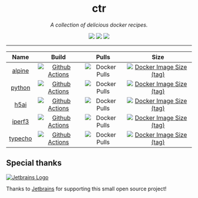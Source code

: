<div align="center">

# ctr

*A collection of delicious docker recipes.*

[![](https://img.shields.io/github/license/lvillis/Dockerfiles?style=flat-square)](https://github.com/lvillis/Dockerfiles)
[![](https://img.shields.io/github/repo-size/lvillis/Dockerfiles?style=flat-square&color=328657)](https://github.com/lvillis/Dockerfiles)
[![](https://img.shields.io/github/last-commit/lvillis/Dockerfiles?style=flat-square&label=commits)](https://github.com/lvillis/Dockerfiles)

</div>

---

|                                 Name                                  |                                                                                                    Build                                                                                                    |                                            Pulls                                            |                                                                       Size                                                                        |
|:---------------------------------------------------------------------:|:-----------------------------------------------------------------------------------------------------------------------------------------------------------------------------------------------------------:|:-------------------------------------------------------------------------------------------:|:-------------------------------------------------------------------------------------------------------------------------------------------------:|
|  [alpine](https://github.com/lvillis/Dockerfiles/tree/master/python)  | [![Github Actions](https://img.shields.io/github/actions/workflow/status/lvillis/Dockerfiles/docker-publish-python3.11.2-alpine3.17.yml?style=flat-square)](https://github.com/lvillis/Dockerfiles/actions) |    ![Docker Pulls](https://img.shields.io/docker/pulls/lvillis/alpine?style=flat-square)    | [![Docker Image Size (tag)](https://img.shields.io/docker/image-size/lvillis/python/3.11.2-alpine3.17?style=flat-square)](https://hub.docker.com) |
|  [python](https://github.com/lvillis/Dockerfiles/tree/master/python)  | [![Github Actions](https://img.shields.io/github/actions/workflow/status/lvillis/Dockerfiles/docker-publish-python3.11.3-alpine3.18.yml?style=flat-square)](https://github.com/lvillis/Dockerfiles/actions) |    ![Docker Pulls](https://img.shields.io/docker/pulls/lvillis/python?style=flat-square)    | [![Docker Image Size (tag)](https://img.shields.io/docker/image-size/lvillis/python/3.11.3-alpine3.18?style=flat-square)](https://hub.docker.com) |
|    [h5ai](https://github.com/lvillis/Dockerfiles/tree/master/h5ai)    |          [![Github Actions](https://img.shields.io/github/actions/workflow/status/lvillis/Dockerfiles/docker-publish-h5ai.yml?style=flat-square)](https://github.com/lvillis/Dockerfiles/actions)           | ![Docker Pulls](https://img.shields.io/docker/pulls/lvillis/serverstatus?style=flat-square) |       [![Docker Image Size (tag)](https://img.shields.io/docker/image-size/lvillis/h5ai/latest?style=flat-square)](https://hub.docker.com)        |
|  [iperf3](https://github.com/lvillis/Dockerfiles/tree/master/iperf3)  |         [![Github Actions](https://img.shields.io/github/actions/workflow/status/lvillis/Dockerfiles/docker-publish-iperf3.yml?style=flat-square)](https://github.com/lvillis/Dockerfiles/actions)          |    ![Docker Pulls](https://img.shields.io/docker/pulls/lvillis/iperf3?style=flat-square)    |      [![Docker Image Size (tag)](https://img.shields.io/docker/image-size/lvillis/iperf3/latest?style=flat-square)](https://hub.docker.com)       |
| [typecho](https://github.com/lvillis/Dockerfiles/tree/master/typecho) |         [![Github Actions](https://img.shields.io/github/actions/workflow/status/lvillis/Dockerfiles/docker-publish-typecho.yml?style=flat-square)](https://github.com/lvillis/Dockerfiles/actions)         |   ![Docker Pulls](https://img.shields.io/docker/pulls/lvillis/typecho?style=flat-square)    |      [![Docker Image Size (tag)](https://img.shields.io/docker/image-size/lvillis/typecho/latest?style=flat-square)](https://hub.docker.com)      |


## Special thanks

[![Jetbrains Logo](https://krwu.github.io/img/jetbrains.svg)](https://www.jetbrains.com/?from=init-rs)

Thanks to [Jetbrains](https://www.jetbrains.com/?from=tcping-rs) for supporting this small open source project!
